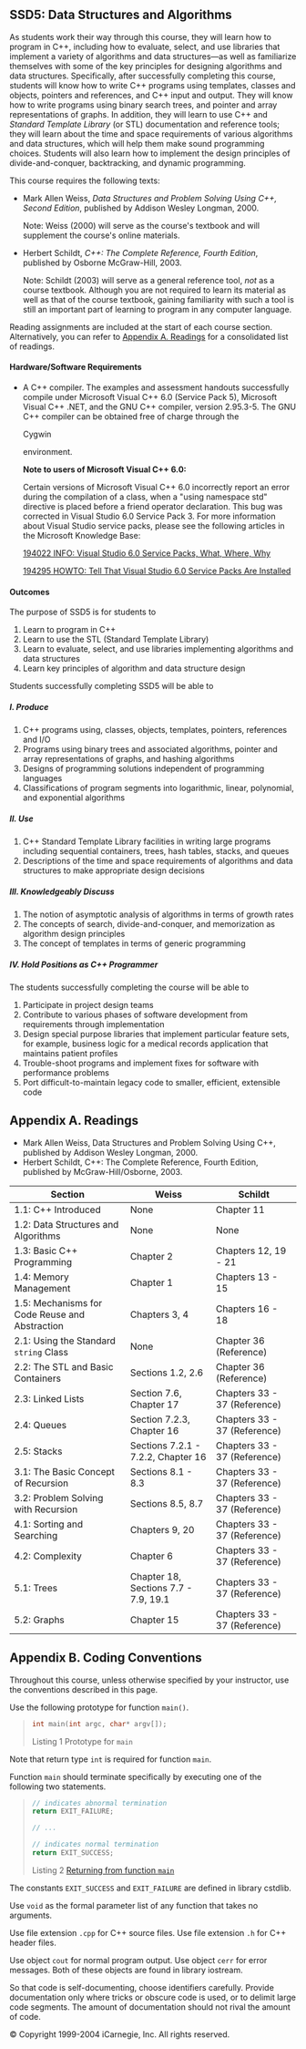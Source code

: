 ## SSD5: Data Structures and Algorithms

As students work their way through this course, they will learn how to  program in C++, including how to evaluate, select, and use libraries that  implement a variety of algorithms and data structures—as well as familiarize  themselves with some of the key principles for designing algorithms and data  structures. Specifically, after successfully completing this course, students  will know how to write C++ programs using templates, classes and objects,  pointers and references, and C++ input and output. They will know how to write  programs using binary search trees, and pointer and array representations of  graphs. In addition, they will learn to use C++ and *Standard Template  Library* (or STL) documentation and reference tools; they will learn about  the time and space requirements of various algorithms and data structures, which  will help them make sound programming choices. Students will also learn how to  implement the design principles of divide-and-conquer, backtracking, and dynamic  programming.

This course requires the following texts: 

- Mark Allen Weiss, *Data Structures and Problem Solving Using C++, Second  Edition*, published by Addison Wesley Longman, 2000. 

  Note: Weiss  (2000) will serve as the course's textbook and will supplement the course's  online materials. 

  

- Herbert Schildt, *C++: The Complete Reference, Fourth Edition*,  published by Osborne McGraw-Hill, 2003. 

  Note: Schildt (2003) will serve  as a general reference tool, *not* as a course textbook. Although you are  not required to learn its material as well as that of the course textbook,  gaining familiarity with such a tool is still an important part of learning to  program in any computer language. 

Reading assignments are included at the start of each course section.  Alternatively, you can refer to [Appendix A. Readings]() for a  consolidated list of readings.

#### Hardware/Software Requirements

- A C++ compiler. The examples and assessment handouts successfully compile  under Microsoft Visual C++ 6.0 (Service Pack 5), Microsoft Visual C++ .NET, and  the GNU C++ compiler, version 2.95.3-5. The GNU C++ compiler can be obtained  free of charge through the 

  Cygwin

   environment. 

  **Note to users of Microsoft Visual C++ 6.0:**

  Certain versions of Microsoft Visual C++ 6.0 incorrectly report an error  during the compilation of a class, when a "using namespace std" directive is  placed before a friend operator declaration. This bug was corrected in Visual  Studio 6.0 Service Pack 3. For more information about Visual Studio service  packs, please see the following articles in the Microsoft Knowledge Base:

  [194022 INFO: Visual Studio 6.0 Service Packs, What, Where,  Why](http://support.microsoft.com/default.aspx?scid=kb;EN-US;194022)

  [194295 HOWTO: Tell That Visual Studio 6.0 Service Packs  Are Installed 
  ](http://support.microsoft.com/default.aspx?scid=kb;EN-US;194295)

#### Outcomes

The purpose of SSD5 is for students to 

1. Learn to program in C++ 
2. Learn to use the STL (Standard Template Library) 
3. Learn to evaluate, select, and use libraries implementing algorithms and  data structures 
4. Learn key principles of algorithm and data structure design 

Students successfully completing SSD5 will be able to 

##### I. Produce

1. C++ programs using, classes, objects, templates, pointers, references and  I/O 
2. Programs using binary trees and associated algorithms, pointer and array  representations of graphs, and hashing algorithms 
3. Designs of programming solutions independent of programming languages 
4. Classifications of program segments into logarithmic, linear, polynomial,  and exponential algorithms 

##### II. Use

1. C++ Standard Template Library facilities in writing large programs including  sequential containers, trees, hash tables, stacks, and queues 
2. Descriptions of the time and space requirements of algorithms and data  structures to make appropriate design decisions 

##### III. Knowledgeably Discuss

1. The notion of asymptotic analysis of algorithms in terms of growth rates 
2. The concepts of search, divide-and-conquer, and memorization as algorithm  design principles 
3. The concept of templates in terms of generic programming 

##### IV. Hold Positions as C++ Programmer

The students successfully  completing the course will be able to 

1. Participate in project design teams 
2. Contribute to various phases of software development from requirements  through implementation 
3. Design special purpose libraries that implement particular feature sets, for  example, business logic for a medical records application that maintains patient  profiles 
4. Trouble-shoot programs and implement fixes for software with performance  problems 
5. Port difficult-to-maintain legacy code to smaller, efficient, extensible  code 



## Appendix A. Readings



- Mark Allen Weiss, Data Structures and Problem Solving Using  C++, published by Addison Wesley Longman, 2000. 
- Herbert Schildt, C++: The Complete Reference, Fourth Edition,  published by McGraw-Hill/Osborne, 2003. 



| Section                                        | Weiss                                | Schildt                      |
| ---------------------------------------------- | ------------------------------------ | ---------------------------- |
| 1.1: C++ Introduced                            | None                                 | Chapter 11                   |
| 1.2: Data Structures and Algorithms            | None                                 | None                         |
| 1.3: Basic C++ Programming                     | Chapter 2                            | Chapters 12, 19 - 21         |
| 1.4: Memory Management                         | Chapter 1                            | Chapters 13 - 15             |
| 1.5: Mechanisms for Code Reuse and Abstraction | Chapters 3, 4                        | Chapters 16 - 18             |
| 2.1: Using the Standard `string` Class         | None                                 | Chapter 36 (Reference)       |
| 2.2: The STL and Basic Containers              | Sections 1.2, 2.6                    | Chapter 36 (Reference)       |
| 2.3: Linked Lists                              | Section 7.6, Chapter 17              | Chapters 33 - 37 (Reference) |
| 2.4: Queues                                    | Section 7.2.3, Chapter 16            | Chapters 33 - 37 (Reference) |
| 2.5: Stacks                                    | Sections 7.2.1 - 7.2.2, Chapter 16   | Chapters 33 - 37 (Reference) |
| 3.1: The Basic Concept of Recursion            | Sections 8.1 - 8.3                   | Chapters 33 - 37 (Reference) |
| 3.2: Problem Solving with Recursion            | Sections 8.5, 8.7                    | Chapters 33 - 37 (Reference) |
| 4.1: Sorting and Searching                     | Chapters 9, 20                       | Chapters 33 - 37 (Reference) |
| 4.2: Complexity                                | Chapter 6                            | Chapters 33 - 37 (Reference) |
| 5.1: Trees                                     | Chapter 18, Sections 7.7 - 7.9, 19.1 | Chapters 33 - 37 (Reference) |
| 5.2: Graphs                                    | Chapter 15                           | Chapters 33 - 37 (Reference) |

## Appendix B. Coding Conventions

Throughout this course, unless otherwise specified by your instructor, use  the conventions described in this page.

Use the following prototype for function `main()`.

> ```c++
> int main(int argc, char* argv[]);
> ```
>
> Listing 1 Prototype for `main`

Note that return type `int` is required for function  `main`.

Function `main` should terminate specifically by executing one of  the following two statements.

> ```c++
> // indicates abnormal termination
> return EXIT_FAILURE;
> 
> // ...
> 
> // indicates normal termination
> return EXIT_SUCCESS;
> ```
>
> Listing 2 [Returning from function `main`](http://www.icarnegie.com/content/SSD/SSD5/2.1.1/normal/pg-coding-conventions/main.cpp)

The constants `EXIT_SUCCESS` and `EXIT_FAILURE` are  defined in library cstdlib.

Use `void` as the formal parameter list of any function that takes  no arguments.

Use file extension `.cpp` for C++ source files. Use  file extension `.h` for C++ header files.

Use object `cout` for normal program output. Use object  `cerr` for error messages. Both of these objects are found in library  iostream.

So that code is self-documenting, choose identifiers carefully. Provide  documentation only where tricks or obscure code is used, or to delimit large  code segments. The amount of documentation should not rival the amount of  code.

© Copyright 1999-2004 iCarnegie, Inc. All rights reserved.